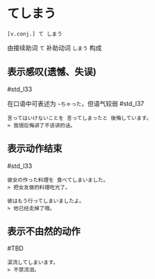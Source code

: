 # てしまう

```nihong
[v.conj.] て しまう
```

由接续助词 `て` 补助动词 `しまう` 构成
## 表示感叹(遗憾、失误)
 #std_l33

在口语中可表述为 `~ちゃった`，但语气较弱  #std_l37
 
```nihongo
言ってはいけないことを 言ってしまったと 後悔しています。
> 我很后悔讲了不该讲的话。
```
## 表示动作结束
 #std_l33
 
```nihongo
彼女の作った料理を 食べてしまいました。
> 把女友做的料理吃光了。

彼はもう行ってしまいましたよ。
> 他已经走掉了哦。
```

## 表示不由然的动作
 #TBD 
```nihongo
涙流してしまいます。
> 不禁流泪。
```